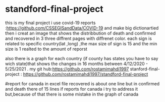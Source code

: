 # standford-final-project
this is my final project 
i use covid-19 reports :https://github.com/CSSEGISandData/COVID-19
and make big dictionartied then i creat an image that shows the distribbution of death and confirmed and
 recovered in 3 three diffrent pages with diffrenet color.
each sign is related to specific country(lat ,long) ,the max size of sign is 15 and 
the min size is 1 realted to the amount of reporst

also there is a graph for each country (if county has states you have to say wich state)that shows the changes in 16 months
between 4/12/2020 - 5/25/2021 .
my git hub:https://github.com/rostamimahdi1997
stanford-final-project : https://github.com/rostamimahdi1997/standford-final-project


#report for canada in excel file
recovered is about one line
but
in confirmed and death there of 15 lines if reports for canada i try to address it but,because of that there is some mistake in the graph of canada